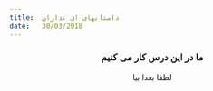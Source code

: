 ```yaml
---
title:  داستانهای ای نداران
date:   30/03/2018
---
```


### <center>ما در این درس کار می کنیم</center>
<center>لطفا بعدا بیا</center>